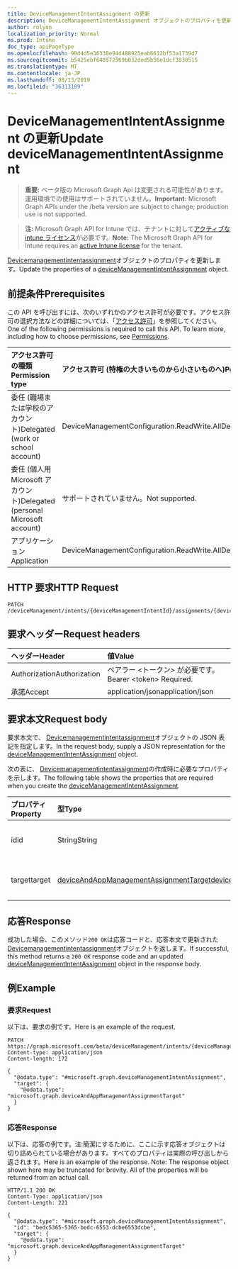 ```yaml
---
title: DeviceManagementIntentAssignment の更新
description: DeviceManagementIntentAssignment オブジェクトのプロパティを更新します。
author: rolyon
localization_priority: Normal
ms.prod: Intune
doc_type: apiPageType
ms.openlocfilehash: 99d4d5e36338e94d488925eab6612bf53a1739d7
ms.sourcegitcommit: b5425ebf648572569b032ded5b56e1dcf3830515
ms.translationtype: MT
ms.contentlocale: ja-JP
ms.lasthandoff: 08/13/2019
ms.locfileid: "36313189"
---
```

# <a name="update-devicemanagementintentassignment"></a><span data-ttu-id="abcf7-103">DeviceManagementIntentAssignment の更新</span><span class="sxs-lookup"><span data-stu-id="abcf7-103">Update deviceManagementIntentAssignment</span></span>

> <span data-ttu-id="abcf7-104">**重要:** ベータ版の Microsoft Graph Api は変更される可能性があります。運用環境での使用はサポートされていません。</span><span class="sxs-lookup"><span data-stu-id="abcf7-104">**Important:** Microsoft Graph APIs under the /beta version are subject to change; production use is not supported.</span></span>

> <span data-ttu-id="abcf7-105">**注:** Microsoft Graph API for Intune では、テナントに対して[アクティブな intune ライセンス](https://go.microsoft.com/fwlink/?linkid=839381)が必要です。</span><span class="sxs-lookup"><span data-stu-id="abcf7-105">**Note:** The Microsoft Graph API for Intune requires an [active Intune license](https://go.microsoft.com/fwlink/?linkid=839381) for the tenant.</span></span>

<span data-ttu-id="abcf7-106">[Devicemanagementintentassignment](../resources/intune-deviceintent-devicemanagementintentassignment.md)オブジェクトのプロパティを更新します。</span><span class="sxs-lookup"><span data-stu-id="abcf7-106">Update the properties of a [deviceManagementIntentAssignment](../resources/intune-deviceintent-devicemanagementintentassignment.md) object.</span></span>

## <a name="prerequisites"></a><span data-ttu-id="abcf7-107">前提条件</span><span class="sxs-lookup"><span data-stu-id="abcf7-107">Prerequisites</span></span>
<span data-ttu-id="abcf7-p101">この API を呼び出すには、次のいずれかのアクセス許可が必要です。アクセス許可の選択方法などの詳細については、「[アクセス許可](/graph/permissions-reference)」を参照してください。</span><span class="sxs-lookup"><span data-stu-id="abcf7-p101">One of the following permissions is required to call this API. To learn more, including how to choose permissions, see [Permissions](/graph/permissions-reference).</span></span>

|<span data-ttu-id="abcf7-110">アクセス許可の種類</span><span class="sxs-lookup"><span data-stu-id="abcf7-110">Permission type</span></span>|<span data-ttu-id="abcf7-111">アクセス許可 (特権の大きいものから小さいものへ)</span><span class="sxs-lookup"><span data-stu-id="abcf7-111">Permissions (from most to least privileged)</span></span>|
|:---|:---|
|<span data-ttu-id="abcf7-112">委任 (職場または学校のアカウント)</span><span class="sxs-lookup"><span data-stu-id="abcf7-112">Delegated (work or school account)</span></span>|<span data-ttu-id="abcf7-113">DeviceManagementConfiguration.ReadWrite.All</span><span class="sxs-lookup"><span data-stu-id="abcf7-113">DeviceManagementConfiguration.ReadWrite.All</span></span>|
|<span data-ttu-id="abcf7-114">委任 (個人用 Microsoft アカウント)</span><span class="sxs-lookup"><span data-stu-id="abcf7-114">Delegated (personal Microsoft account)</span></span>|<span data-ttu-id="abcf7-115">サポートされていません。</span><span class="sxs-lookup"><span data-stu-id="abcf7-115">Not supported.</span></span>|
|<span data-ttu-id="abcf7-116">アプリケーション</span><span class="sxs-lookup"><span data-stu-id="abcf7-116">Application</span></span>|<span data-ttu-id="abcf7-117">DeviceManagementConfiguration.ReadWrite.All</span><span class="sxs-lookup"><span data-stu-id="abcf7-117">DeviceManagementConfiguration.ReadWrite.All</span></span>|

## <a name="http-request"></a><span data-ttu-id="abcf7-118">HTTP 要求</span><span class="sxs-lookup"><span data-stu-id="abcf7-118">HTTP Request</span></span>
<!-- {
  "blockType": "ignored"
}
-->
``` http
PATCH /deviceManagement/intents/{deviceManagementIntentId}/assignments/{deviceManagementIntentAssignmentId}
```

## <a name="request-headers"></a><span data-ttu-id="abcf7-119">要求ヘッダー</span><span class="sxs-lookup"><span data-stu-id="abcf7-119">Request headers</span></span>
|<span data-ttu-id="abcf7-120">ヘッダー</span><span class="sxs-lookup"><span data-stu-id="abcf7-120">Header</span></span>|<span data-ttu-id="abcf7-121">値</span><span class="sxs-lookup"><span data-stu-id="abcf7-121">Value</span></span>|
|:---|:---|
|<span data-ttu-id="abcf7-122">Authorization</span><span class="sxs-lookup"><span data-stu-id="abcf7-122">Authorization</span></span>|<span data-ttu-id="abcf7-123">ベアラー &lt;トークン&gt; が必要です。</span><span class="sxs-lookup"><span data-stu-id="abcf7-123">Bearer &lt;token&gt; Required.</span></span>|
|<span data-ttu-id="abcf7-124">承諾</span><span class="sxs-lookup"><span data-stu-id="abcf7-124">Accept</span></span>|<span data-ttu-id="abcf7-125">application/json</span><span class="sxs-lookup"><span data-stu-id="abcf7-125">application/json</span></span>|

## <a name="request-body"></a><span data-ttu-id="abcf7-126">要求本文</span><span class="sxs-lookup"><span data-stu-id="abcf7-126">Request body</span></span>
<span data-ttu-id="abcf7-127">要求本文で、 [Devicemanagementintentassignment](../resources/intune-deviceintent-devicemanagementintentassignment.md)オブジェクトの JSON 表記を指定します。</span><span class="sxs-lookup"><span data-stu-id="abcf7-127">In the request body, supply a JSON representation for the [deviceManagementIntentAssignment](../resources/intune-deviceintent-devicemanagementintentassignment.md) object.</span></span>

<span data-ttu-id="abcf7-128">次の表に、 [Devicemanagementintentassignment](../resources/intune-deviceintent-devicemanagementintentassignment.md)の作成時に必要なプロパティを示します。</span><span class="sxs-lookup"><span data-stu-id="abcf7-128">The following table shows the properties that are required when you create the [deviceManagementIntentAssignment](../resources/intune-deviceintent-devicemanagementintentassignment.md).</span></span>

|<span data-ttu-id="abcf7-129">プロパティ</span><span class="sxs-lookup"><span data-stu-id="abcf7-129">Property</span></span>|<span data-ttu-id="abcf7-130">型</span><span class="sxs-lookup"><span data-stu-id="abcf7-130">Type</span></span>|<span data-ttu-id="abcf7-131">説明</span><span class="sxs-lookup"><span data-stu-id="abcf7-131">Description</span></span>|
|:---|:---|:---|
|<span data-ttu-id="abcf7-132">id</span><span class="sxs-lookup"><span data-stu-id="abcf7-132">id</span></span>|<span data-ttu-id="abcf7-133">String</span><span class="sxs-lookup"><span data-stu-id="abcf7-133">String</span></span>|<span data-ttu-id="abcf7-134">割り当て ID</span><span class="sxs-lookup"><span data-stu-id="abcf7-134">The assignment ID</span></span>|
|<span data-ttu-id="abcf7-135">target</span><span class="sxs-lookup"><span data-stu-id="abcf7-135">target</span></span>|[<span data-ttu-id="abcf7-136">deviceAndAppManagementAssignmentTarget</span><span class="sxs-lookup"><span data-stu-id="abcf7-136">deviceAndAppManagementAssignmentTarget</span></span>](../resources/intune-shared-deviceandappmanagementassignmenttarget.md)|<span data-ttu-id="abcf7-137">割り当て先</span><span class="sxs-lookup"><span data-stu-id="abcf7-137">The assignment target</span></span>|



## <a name="response"></a><span data-ttu-id="abcf7-138">応答</span><span class="sxs-lookup"><span data-stu-id="abcf7-138">Response</span></span>
<span data-ttu-id="abcf7-139">成功した場合、このメソッド`200 OK`は応答コードと、応答本文で更新された[Devicemanagementintentassignment](../resources/intune-deviceintent-devicemanagementintentassignment.md)オブジェクトを返します。</span><span class="sxs-lookup"><span data-stu-id="abcf7-139">If successful, this method returns a `200 OK` response code and an updated [deviceManagementIntentAssignment](../resources/intune-deviceintent-devicemanagementintentassignment.md) object in the response body.</span></span>

## <a name="example"></a><span data-ttu-id="abcf7-140">例</span><span class="sxs-lookup"><span data-stu-id="abcf7-140">Example</span></span>

### <a name="request"></a><span data-ttu-id="abcf7-141">要求</span><span class="sxs-lookup"><span data-stu-id="abcf7-141">Request</span></span>
<span data-ttu-id="abcf7-142">以下は、要求の例です。</span><span class="sxs-lookup"><span data-stu-id="abcf7-142">Here is an example of the request.</span></span>
``` http
PATCH https://graph.microsoft.com/beta/deviceManagement/intents/{deviceManagementIntentId}/assignments/{deviceManagementIntentAssignmentId}
Content-type: application/json
Content-length: 172

{
  "@odata.type": "#microsoft.graph.deviceManagementIntentAssignment",
  "target": {
    "@odata.type": "microsoft.graph.deviceAndAppManagementAssignmentTarget"
  }
}
```

### <a name="response"></a><span data-ttu-id="abcf7-143">応答</span><span class="sxs-lookup"><span data-stu-id="abcf7-143">Response</span></span>
<span data-ttu-id="abcf7-p102">以下は、応答の例です。注:簡潔にするために、ここに示す応答オブジェクトは切り詰められている場合があります。すべてのプロパティは実際の呼び出しから返されます。</span><span class="sxs-lookup"><span data-stu-id="abcf7-p102">Here is an example of the response. Note: The response object shown here may be truncated for brevity. All of the properties will be returned from an actual call.</span></span>
``` http
HTTP/1.1 200 OK
Content-Type: application/json
Content-Length: 221

{
  "@odata.type": "#microsoft.graph.deviceManagementIntentAssignment",
  "id": "bedc5365-5365-bedc-6553-dcbe6553dcbe",
  "target": {
    "@odata.type": "microsoft.graph.deviceAndAppManagementAssignmentTarget"
  }
}
```






